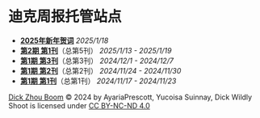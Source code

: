 # 迪克周报托管站点

- **[2025年新年贺词](special-1)** *2025/1/18*
- **[第2期 第1刊](newspaper-5)**（总第5刊） *2025/1/13 - 2025/1/19*
- **[第1期 第3刊](newspaper-3)**（总第3刊） *2024/12/1 - 2024/12/7*
- **[第1期 第2刊](newspaper-2)**（总第2刊） *2024/11/24 - 2024/11/30*
- **[第1期 第1刊](newspaper-1)**（总第1刊） *2024/11/17 - 2024/11/23*

[Dick Zhou Boom](https://dickzhouboom.tarikkochan.top) © 2024 by AyariaPrescott, Yucoisa Suinnay, Dick Wildly Shoot is licensed under [CC BY-NC-ND 4.0](https://creativecommons.org/licenses/by-nc-nd/4.0/)